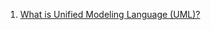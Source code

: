 1. [What is Unified Modeling Language (UML)?](https://www.visual-paradigm.com/guide/uml-unified-modeling-language/what-is-uml/)
